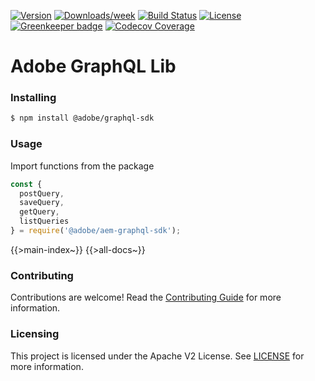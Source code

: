 <!--
Copyright 2019 Adobe. All rights reserved.
This file is licensed to you under the Apache License, Version 2.0 (the "License");
you may not use this file except in compliance with the License. You may obtain a copy
of the License at http://www.apache.org/licenses/LICENSE-2.0

Unless required by applicable law or agreed to in writing, software distributed under
the License is distributed on an "AS IS" BASIS, WITHOUT WARRANTIES OR REPRESENTATIONS
OF ANY KIND, either express or implied. See the License for the specific language
governing permissions and limitations under the License.
-->

[![Version](https://img.shields.io/npm/v/@adobe/graphql-sdk.svg)](https://npmjs.org/package/@adobe/graphql-sdk)
[![Downloads/week](https://img.shields.io/npm/dw/@adobe/graphql-sdk.svg)](https://npmjs.org/package/@adobe/graphql-sdk)
[![Build Status](https://travis-ci.com/adobe/graphql-sdk.svg?branch=master)](https://travis-ci.com/adobe/graphql-sdk)
[![License](https://img.shields.io/badge/License-Apache%202.0-blue.svg)](https://opensource.org/licenses/Apache-2.0) [![Greenkeeper badge](https://badges.greenkeeper.io/adobe/graphql-sdk.svg)](https://greenkeeper.io/)
[![Codecov Coverage](https://img.shields.io/codecov/c/github/adobe/graphql-sdk/master.svg?style=flat-square)](https://codecov.io/gh/adobe/graphql-sdk/)

# Adobe GraphQL Lib

### Installing

```bash
$ npm install @adobe/graphql-sdk
```

### Usage
Import functions from the package
```javascript
const {
  postQuery,
  saveQuery,
  getQuery,
  listQueries
} = require('@adobe/aem-graphql-sdk');
```

{{>main-index~}}
{{>all-docs~}}

### Contributing

Contributions are welcome! Read the [Contributing Guide](./.github/CONTRIBUTING.md) for more information.

### Licensing

This project is licensed under the Apache V2 License. See [LICENSE](LICENSE) for more information.
